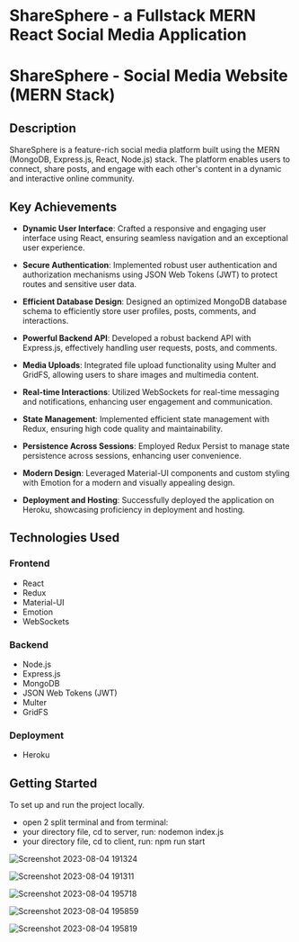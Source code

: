 # ShareSphere - a Fullstack MERN React Social Media Application

# ShareSphere - Social Media Website (MERN Stack)

## Description

ShareSphere is a feature-rich social media platform built using the MERN (MongoDB, Express.js, React, Node.js) stack. The platform enables users to connect, share posts, and engage with each other's content in a dynamic and interactive online community.

## Key Achievements

- **Dynamic User Interface**: Crafted a responsive and engaging user interface using React, ensuring seamless navigation and an exceptional user experience.

- **Secure Authentication**: Implemented robust user authentication and authorization mechanisms using JSON Web Tokens (JWT) to protect routes and sensitive user data.

- **Efficient Database Design**: Designed an optimized MongoDB database schema to efficiently store user profiles, posts, comments, and interactions.

- **Powerful Backend API**: Developed a robust backend API with Express.js, effectively handling user requests, posts, and comments.

- **Media Uploads**: Integrated file upload functionality using Multer and GridFS, allowing users to share images and multimedia content.

- **Real-time Interactions**: Utilized WebSockets for real-time messaging and notifications, enhancing user engagement and communication.

- **State Management**: Implemented efficient state management with Redux, ensuring high code quality and maintainability.

- **Persistence Across Sessions**: Employed Redux Persist to manage state persistence across sessions, enhancing user convenience.

- **Modern Design**: Leveraged Material-UI components and custom styling with Emotion for a modern and visually appealing design.

- **Deployment and Hosting**: Successfully deployed the application on Heroku, showcasing proficiency in deployment and hosting.

## Technologies Used

### Frontend

- React
- Redux
- Material-UI
- Emotion
- WebSockets

### Backend

- Node.js
- Express.js
- MongoDB
- JSON Web Tokens (JWT)
- Multer
- GridFS

### Deployment

- Heroku

## Getting Started

To set up and run the project locally.

- open 2 split terminal and from terminal:
- your directory file, cd to server, run: nodemon index.js
- your directory file, cd to client, run: npm run start







![Screenshot 2023-08-04 191324](https://github.com/harsh2k2/ShareSphere/assets/72307191/473ce0b3-a209-4cb3-81c5-7ab37abd5571)


![Screenshot 2023-08-04 191311](https://github.com/harsh2k2/ShareSphere/assets/72307191/01cbbe8e-1d39-4daa-abd2-4ea7b797dcf0)


![Screenshot 2023-08-04 195718](https://github.com/harsh2k2/ShareSphere/assets/72307191/ec8c0706-84cc-4ff7-abf8-cbae7e9623f8)


![Screenshot 2023-08-04 195859](https://github.com/harsh2k2/ShareSphere/assets/72307191/2195a37c-1fb6-436a-b889-1e64c5186e00)


![Screenshot 2023-08-04 195819](https://github.com/harsh2k2/ShareSphere/assets/72307191/1468a212-e759-49ac-84c2-5ac2eb648c3a)
